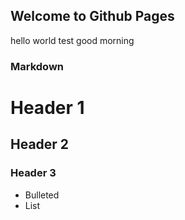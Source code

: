 ## Welcome to Github Pages

hello world
test
good morning

### Markdown
# Header 1
## Header 2
### Header 3

- Bulleted
- List
